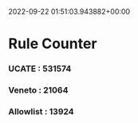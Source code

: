 2022-09-22 01:51:03.943882+00:00
# Rule Counter 
 ### UCATE : 531574

 ### Veneto : 21064

 ### Allowlist : 13924